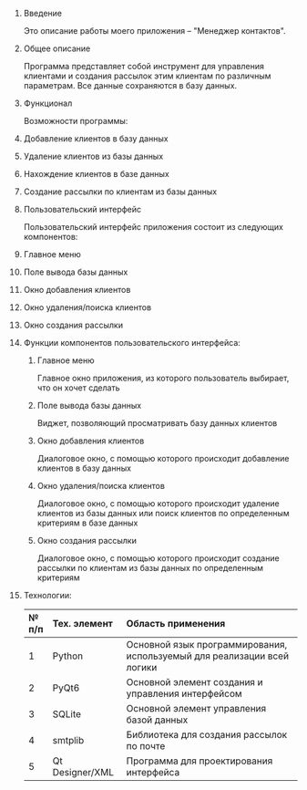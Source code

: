 ﻿1. Введение

   Это описание работы моего приложения – "Менеджер контактов".

1. Общее описание

   Программа представляет собой инструмент для управления клиентами и создания рассылок этим клиентам по различным параметрам. Все данные сохраняются в базу данных.

1. Функционал

   Возможности программы:

1. Добавление клиентов в базу данных
1. Удаление клиентов из базы данных
1. Нахождение клиентов в базе данных
1. Создание рассылки по клиентам из базы данных

1. Пользовательский интерфейс

   Пользовательский интерфейс приложения состоит из следующих компонентов: 

1. Главное меню
1. Поле вывода базы данных
1. Окно добавления клиентов
1. Окно удаления/поиска клиентов
1. Окно создания рассылки

1. Функции компонентов пользовательского интерфейса:
   1. Главное меню

      Главное окно приложения, из которого пользователь выбирает, что он хочет сделать

   1. Поле вывода базы данных

      Виджет, позволяющий просматривать базу данных клиентов

   1. Окно добавления клиентов

      Диалоговое окно, с помощью которого происходит добавление клиентов в базу данных

   1. Окно удаления/поиска клиентов

      Диалоговое окно, с помощью которого происходит удаление клиентов из базы данных или поиск клиентов по определенным критериям в базе данных

   1. Окно создания рассылки

      Диалоговое окно, с помощью которого происходит создание рассылки по клиентам из базы данных по определенным критериям 


1. Технологии:

   |№ п/п|Тех. элемент|Область применения|
   | :- | :- | :- |
   |1|Python|Основной язык программирования, используемый для реализации всей логики|
   |2|PyQt6|Основной элемент  создания и управления интерфейсом|
   |3|SQLite|Основной элемент управления базой данных|
   |4|smtplib|Библиотека для создания рассылок по почте|
   |5|Qt Designer/XML|Программа для проектирования интерфейса|

